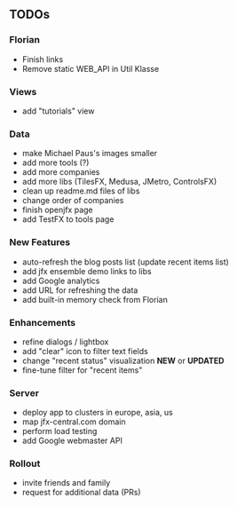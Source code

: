 ## TODOs

### Florian

- Finish links
- Remove static WEB_API in Util Klasse

### Views

- add "tutorials" view

### Data
- make Michael Paus's images smaller
- add more tools (?)
- add more companies
- add more libs (TilesFX, Medusa, JMetro, ControlsFX)
- clean up readme.md files of libs
- change order of companies
- finish openjfx page
- add TestFX to tools page

### New Features
- auto-refresh the blog posts list (update recent items list)
- add jfx ensemble demo links to libs
- add Google analytics
- add URL for refreshing the data
- add built-in memory check from Florian

### Enhancements
- refine dialogs / lightbox
- add "clear" icon to filter text fields
- change "recent status" visualization **NEW** or **UPDATED**
- fine-tune filter for "recent items"

### Server
- deploy app to clusters in europe, asia, us
- map jfx-central.com domain
- perform load testing
- add Google webmaster API

### Rollout
- invite friends and family
- request for additional data (PRs)


